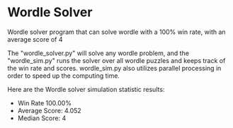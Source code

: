 # Wordle Solver

Wordle solver program that can solve wordle with a 100% win rate, with an average score of 4

The "wordle_solver.py" will solve any wordle problem, and the "wordle_sim.py" runs the solver over all wordle puzzles and keeps track of the win rate and scores. wordle_sim.py also utilizes parallel processing in order to speed up the computing time.

Here are the Wordle solver simulation statistic results:
  * Win Rate 100.00%
  * Average Score: 4.052
  * Median Score: 4
  
